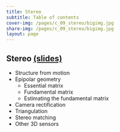 ```yaml
---
title: Stereo
subtitle: Table of contents
cover-img: /pages/c_09_stereo/bigimg.jpg
share-img: /pages/c_09_stereo/bigimg.jpg
layout: page
---
```


## **Stereo** [(slides)](/pages/c_09_stereo/stereo.pdf)

- Structure from motion
- Epipolar geometry
     - Essential matrix
     - Fundamental matrix
     - Estimating the fundamental matrix
- Camera rectification
- Triangulation
- Stereo matching
- Other 3D sensors



